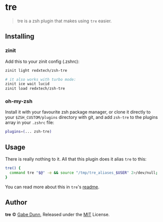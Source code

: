 # tre
> tre is a zsh plugin that makes using `tre` easier.

## Installing

### zinit
Add this to your zinit config (.zshrc):
```zsh
zinit light redxtech/zsh-tre

# it also works with turbo mode:
zinit ice wait lucid
zinit load redxtech/zsh-tre
```

### oh-my-zsh
Install it with your favourite zsh package manager, or clone it directly to your
`$ZSH_CUSTOM/plugins` directory with git, and add `zsh-tre` to the plugins
array in your `.zshrc` file:

```zsh
plugins=(... zsh-tre)
```

## Usage
There is really nothing to it. All that this plugin does it alias `tre` to this:
```zsh
tre() {
  command tre "$@" -e && source "/tmp/tre_aliases_$USER" 2>/dev/null;
}
```
You can read more about this in `tre`'s [readme](https://github.com/dduan/tre#editor-aliasing).

## Author
**tre** © [Gabe Dunn](https://github.com/redxtech), Released under the [MIT](./license.md) License.

